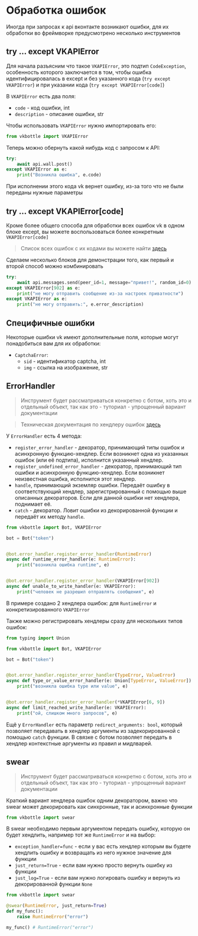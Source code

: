 # Обработка ошибок

Иногда при запросах к api вконтакте возникают ошибки, для их обработки во фреймворке предусмотрено несколько инструментов

## try ... except VKAPIError

Для начала разъясним что такое `VKAPIError`, это подтип `CodeException`, особенность которого заключается в том, чтобы ошибка идентифицировалась в except и без указанного кода (`try except VKAPIError`) и при указании кода (`try except VKAPIError[code]`)

В `VKAPIError` есть два поля:

* `code` - код ошибки, int
* `description` - описание ошибки, str

Чтобы использовать `VKAPIError` нужно импортировать его:

```python
from vkbottle import VKAPIError
```

Теперь можно обернуть какой нибудь код с запросом к API:

```python
try:
    await api.wall.post()
except VKAPIError as e:
    print("Возникла ошибка", e.code)
```

При исполнении этого кода vk вернет ошибку, из-за того что не были переданы нужные параметры

## try ... except VKAPIError[code]

Кроме более общего способа для обработки всех ошибок vk в одном блоке except, вы можете воспользоваться более конкретным `VKAPIError[code]`

> Список всех ошибок с их кодами вы можете найти [здесь](https://vk.com/dev/errors)

Сделаем несколько блоков для демонстрации того, как первый и второй способ можно комбинировать

```python
try:
    await api.messages.send(peer_id=1, message="привет!", random_id=0)
except VKAPIError[902] as e:
    print("не могу отправить сообщение из-за настроек приватности")
except VKAPIError as e:
    print("не могу отправить:", e.error_description)
```

## Специфичные ошибки

Некоторые ошибки vk имеют дополнительные поля, которые могут понадобиться вам для их обработки:

* `CaptchaError`:
  * `sid` - идентификатор captcha, int
  * `img` - ссылка на изображение, str

## ErrorHandler

> Инструмент будет рассматриваться конкретно с ботом, хоть это и отдельный объект, так как это - туториал - упрощенный вариант документации

> Техническая документация по хендлеру ошибок [здесь](../low-level/exception_handling/error-handler.md)

У `ErrorHandler` есть 4 метода:

* `register_error_handler` - декоратор, принимающий типы ошибок и асинхронную функцию-хендлер. Если возникнет одна из указанных ошибок (или её подтипа), исполнится указанный хендлер.
* `register_undefined_error_handler` - декоратор, принимающий тип ошибки и асинхронную функцию-хендлер. Если возникнет неизвестная ошибка, исполнится этот хендлер.
* `handle`, принимающий экземляр ошибки. Передаёт ошибку в соответствующий хендлер, зарегистрированный с помощью выше описанных декораторов. Если для данной ошибки нет хендлера, поднимает её.
* `catch` - декоратор. Ловит ошибки из декорированной функции и передаёт их методу `handle`.

```python
from vkbottle import Bot, VKAPIError

bot = Bot("token")


@bot.error_handler.register_error_handler(RuntimeError)
async def runtime_error_handler(e: RuntimeError):
    print("возникла ошибка runtime", e)


@bot.error_handler.register_error_handler(VKAPIError[902])
async def unable_to_write_handler(e: VKAPIError):
    print("человек не разрешил отправлять сообщения", e)
```

В примере создано 2 хендлера ошибок: для `RuntimeError` и конкретизированного `VKAPIError`

Также можно регистрировать хендлеры сразу для нескольких типов ошибок:

```python
from typing import Union

from vkbottle import Bot, VKAPIError

bot = Bot("token")


@bot.error_handler.register_error_handler(TypeError, ValueError)
async def type_or_value_error_handler(e: Union[TypeError, ValueError]):
    print("возникла ошибка type или value", e)


@bot.error_handler.register_error_handler(*VKAPIError[6, 9])
async def limit_reached_write_handler(e: VKAPIError):
    print("ой, слишком много запросов", e)
```

Ещё у `ErrorHandler` есть параметр `redirect_arguments: bool`, который позволяет передавать в хендлер аргументы из задекорированной с помощью `catch` функции. В связке с ботом позволяет передать в хендлер контекстные аргументы из правил и мидлварей.

## swear

> Инструмент будет рассматриваться конкретно с ботом, хоть это и отдельный объект, так как это - туториал - упрощенный вариант документации

Краткий вариант хендлера ошибок одним декоратором, важно что swear может декорировать как синхронные, так и асинхронные функции

```python
from vkbottle import swear
```

В swear необходимо первым аргументом передать ошибку, которую он будет хендлить, например тот же `RuntimeError` и на выбор:

* `exception_handler=func` - если у вас есть хендлер которым вы будете хендлить ошибку и возвращать из него нужное значение для функции
* `just_return=True` - если вам нужно просто вернуть ошибку из функции
* `just_log=True` - если вам нужно логировать ошибку и вернуть из декорированной функции `None`

```python
from vkbottle import swear

@swear(RuntimeError, just_return=True)
def my_func():
    raise RuntimeError("error")

my_func() # RuntimeError("error")
```
